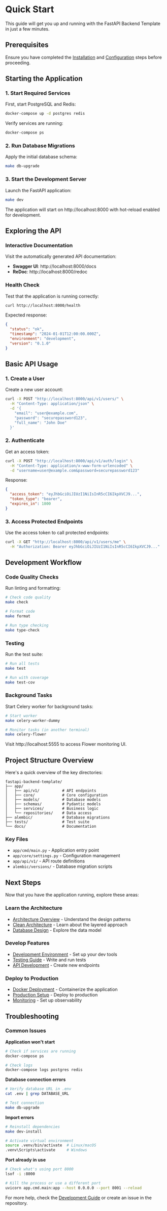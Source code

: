 # Quick Start

This guide will get you up and running with the FastAPI Backend Template in just a few minutes.

## Prerequisites

Ensure you have completed the [Installation](installation.md) and [Configuration](configuration.md) steps before proceeding.

## Starting the Application

### 1. Start Required Services

First, start PostgreSQL and Redis:

```bash
docker-compose up -d postgres redis
```

Verify services are running:

```bash
docker-compose ps
```

### 2. Run Database Migrations

Apply the initial database schema:

```bash
make db-upgrade
```

### 3. Start the Development Server

Launch the FastAPI application:

```bash
make dev
```

The application will start on http://localhost:8000 with hot-reload enabled for development.

## Exploring the API

### Interactive Documentation

Visit the automatically generated API documentation:

- **Swagger UI**: http://localhost:8000/docs
- **ReDoc**: http://localhost:8000/redoc

### Health Check

Test that the application is running correctly:

```bash
curl http://localhost:8000/health
```

Expected response:
```json
{
  "status": "ok",
  "timestamp": "2024-01-01T12:00:00.000Z",
  "environment": "development",
  "version": "0.1.0"
}
```

## Basic API Usage

### 1. Create a User

Create a new user account:

```bash
curl -X POST "http://localhost:8000/api/v1/users/" \
  -H "Content-Type: application/json" \
  -d '{
    "email": "user@example.com",
    "password": "securepassword123",
    "full_name": "John Doe"
  }'
```

### 2. Authenticate

Get an access token:

```bash
curl -X POST "http://localhost:8000/api/v1/auth/login" \
  -H "Content-Type: application/x-www-form-urlencoded" \
  -d "username=user@example.com&password=securepassword123"
```

Response:
```json
{
  "access_token": "eyJhbGciOiJIUzI1NiIsInR5cCI6IkpXVCJ9...",
  "token_type": "bearer",
  "expires_in": 1800
}
```

### 3. Access Protected Endpoints

Use the access token to call protected endpoints:

```bash
curl -X GET "http://localhost:8000/api/v1/users/me" \
  -H "Authorization: Bearer eyJhbGciOiJIUzI1NiIsInR5cCI6IkpXVCJ9..."
```

## Development Workflow

### Code Quality Checks

Run linting and formatting:

```bash
# Check code quality
make check

# Format code
make format

# Run type checking
make type-check
```

### Testing

Run the test suite:

```bash
# Run all tests
make test

# Run with coverage
make test-cov
```

### Background Tasks

Start Celery worker for background tasks:

```bash
# Start worker
make celery-worker-dummy

# Monitor tasks (in another terminal)
make celery-flower
```

Visit http://localhost:5555 to access Flower monitoring UI.

## Project Structure Overview

Here's a quick overview of the key directories:

```
fastapi-backend-template/
├── app/
│   ├── api/v1/          # API endpoints
│   ├── core/            # Core configuration
│   ├── models/          # Database models
│   ├── schemas/         # Pydantic models
│   ├── services/        # Business logic
│   └── repositories/    # Data access
├── alembic/             # Database migrations
├── tests/               # Test suite
└── docs/                # Documentation
```

### Key Files

- `app/cmd/main.py` - Application entry point
- `app/core/settings.py` - Configuration management
- `app/api/v1/` - API route definitions
- `alembic/versions/` - Database migration scripts

## Next Steps

Now that you have the application running, explore these areas:

### Learn the Architecture
- [Architecture Overview](../architecture/overview.md) - Understand the design patterns
- [Clean Architecture](../architecture/clean-architecture.md) - Learn about the layered approach
- [Database Design](../architecture/database.md) - Explore the data model

### Develop Features
- [Development Environment](../development/environment.md) - Set up your dev tools
- [Testing Guide](../development/testing.md) - Write and run tests
- [API Development](../api/endpoints.md) - Create new endpoints

### Deploy to Production
- [Docker Deployment](../deployment/docker.md) - Containerize the application
- [Production Setup](../deployment/production.md) - Deploy to production
- [Monitoring](../deployment/monitoring.md) - Set up observability

## Troubleshooting

### Common Issues

**Application won't start**
```bash
# Check if services are running
docker-compose ps

# Check logs
docker-compose logs postgres redis
```

**Database connection errors**
```bash
# Verify database URL in .env
cat .env | grep DATABASE_URL

# Test connection
make db-upgrade
```

**Import errors**
```bash
# Reinstall dependencies
make dev-install

# Activate virtual environment
source .venv/bin/activate  # Linux/macOS
.venv\Scripts\activate     # Windows
```

**Port already in use**
```bash
# Check what's using port 8000
lsof -i :8000

# Kill the process or use a different port
uvicorn app.cmd.main:app --host 0.0.0.0 --port 8001 --reload
```

For more help, check the [Development Guide](../development/environment.md) or create an issue in the repository.